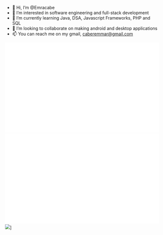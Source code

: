 - 👋 Hi, I’m @Emracabe
- 👀 I’m interested in software engineering and full-stack development
- 🌱 I’m currently learning Java, DSA, Javascript Frameworks, PHP and SQL
- 💞️ I’m looking to collaborate on making android and desktop applications
- 📫 You can reach me on my gmail, caberemmar@gmail.com

![](https://raw.githubusercontent.com/Emracabe/github-stats/master/generated/languages.svg#gh-dark-mode-only)
![](https://raw.githubusercontent.com/Emracabe/github-stats/master/generated/languages.svg#gh-light-mode-only)
![](https://github-readme-stats.vercel.app/api/pin/?username=Emracabe&repo=github-readme-stats)]
